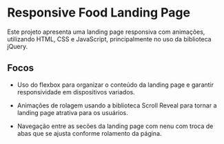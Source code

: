# Responsive Food Landing Page

Este projeto apresenta uma landing page responsiva com animações, utilizando HTML, CSS e JavaScript, principalmente no uso da biblioteca jQuery.

## Focos

- Uso do flexbox para organizar o conteúdo da landing page e garantir responsividade em dispositivos variados.

- Animações de rolagem usando a biblioteca Scroll Reveal para tornar a landing page atrativa para os usuários.

- Navegação entre as secões da landing page com nenu com troca de abas que se ajusta conforme rolamento da página.

